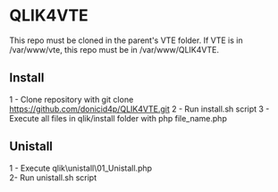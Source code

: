 ﻿# QLIK4VTE

 This repo must be cloned in the parent's VTE folder. If VTE is in /var/www/vte, this repo must be in /var/www/QLIK4VTE.

## Install
1 - Clone repository with git clone https://github.com/donicid4p/QLIK4VTE.git
2 - Run install.sh script
3 - Execute all files in qlik/install folder with php file_name.php

## Unistall
1 - Execute qlik\unistall\01_Unistall.php\
2- Run unistall.sh script
